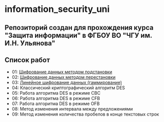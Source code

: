 # information_security_uni
## Репозиторий создан для прохождения курса "Защита информации" в ФГБОУ ВО "ЧГУ им. И.Н. Ульянова"

## Список работ
* 01: [Шифрование данных методом подстановки](./lab_01/main.py)
* 02: [Шифрование данных методом перестановки](./lab_02/main.py)
* 03: [Линейное шифрование данных (гаммирование)](./lab_03/main.py)
* 04: Классический криптографический алгоритм DES
* 05: Работа алгоритма DES в режиме CBC
* 06: Работа алгоритма DES в режиме CFB
* 07: Работа алгоритма DES в режиме OFB
* 08: Метод изменения интервала между предложениями
* 09: Метод изменения количества пробелов в конце текстовых строк
